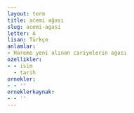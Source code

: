 ```yaml
---
layout: term
title: acemi ağası
slug: acemi-agasi
letter: A
lisan: Türkçe
anlamlar:
- Hareme yeni alınan cariyelerin ağası
ozellikler:
- - isim
  - tarih
ornekler:
- - ''
orneklerkaynak:
- - ''
---
```

